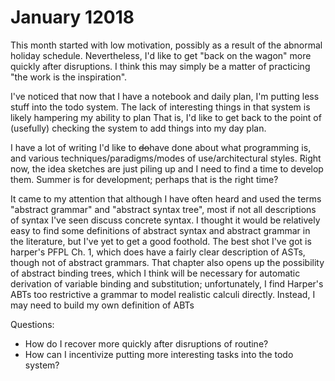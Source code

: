 # January 12018

This month started with low motivation, possibly as a result of the abnormal holiday schedule.
Nevertheless, I'd like to get "back on the wagon" more quickly after disruptions.
I think this may simply be a matter of practicing "the work is the inspiration".

I've noticed that now that I have a notebook and daily plan, I'm putting less stuff into the todo system.
The lack of interesting things in that system is likely hampering my ability to plan 
That is, I'd like to get back to the point of (usefully) checking the system to add things into my day plan.

I have a lot of writing I'd like to <del>do</del>have done about what programming is, and various techniques/paradigms/modes of use/architectural styles.
Right now, the idea sketches are just piling up and I need to find a time to develop them.
Summer is for development; perhaps that is the right time?

It came to my attention that although I have often heard and used the terms "abstract grammar" and "abstract syntax tree", most if not all descriptions of syntax I've seen discuss concrete syntax.
I thought it would be relatively easy to find some definitions of abstract syntax and abstract grammar in the literature, but I've yet to get a good foothold.
The best shot I've got is harper's PFPL Ch. 1, which does have a fairly clear description of ASTs, though not of abstract grammars.
That chapter also opens up the possibility of abstract binding trees, which I think will be necessary for automatic derivation of variable binding and substitution; unfortunately, I find Harper's ABTs too restrictive a grammar to model realistic calculi directly.
Instead, I may need to build my own definition of ABTs


Questions:
  * How do I recover more quickly after disruptions of routine?
  * How can I incentivize putting more interesting tasks into the todo system?